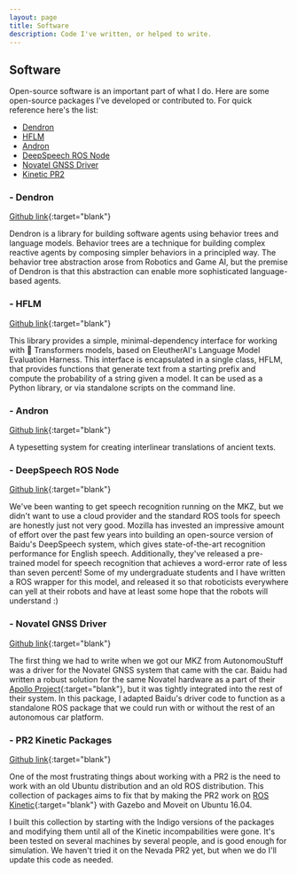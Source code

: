 ```yaml
---
layout: page
title: Software
description: Code I've written, or helped to write.
---
```


## Software

Open-source software is an important part of what I do. Here are some
open-source packages I've developed or contributed to. For quick
reference here's the list:

- [Dendron](#dendron)
- [HFLM](#hflm)
- [Andron](#andron)
- [DeepSpeech ROS Node](#deepspeech)
- [Novatel GNSS Driver](#gnss-driver)
- [Kinetic PR2](#pr2-kinetic)

### - <a name="dendron"></a> Dendron

[Github link](https://github.com/RichardKelley/dendron){:target="blank"}

Dendron is a library for building software agents using behavior trees and language models. Behavior trees are a technique for building complex reactive agents by composing simpler behaviors in a principled way. The behavior tree abstraction arose from Robotics and Game AI, but the premise of Dendron is that this abstraction can enable more sophisticated language-based agents.

### - <a name="hflm"></a> HFLM

[Github link](https://github.com/RichardKelley/hflm){:target="blank"}

This library provides a simple, minimal-dependency interface for working with 🤗 Transformers models, based on EleutherAI's Language Model Evaluation Harness. This interface is encapsulated in a single class, HFLM, that provides functions that generate text from a starting prefix and compute the probability of a string given a model. It can be used as a Python library, or via standalone scripts on the command line.

### - <a name="andron"></a> Andron

[Github link](https://github.com/RichardKelley/andron){:target="blank"}

A typesetting system for creating interlinear translations of ancient texts.

### - <a name="deepspeech"></a> DeepSpeech ROS Node
 
[Github link](https://github.com/RichardKelley/unr_deepspeech){:target="blank"}

We've been wanting to get speech recognition running on the MKZ, but
we didn't want to use a cloud provider and the standard ROS tools for
speech are honestly just not very good. Mozilla has invested an
impressive amount of effort over the past few years into building an
open-source version of Baidu's DeepSpeech system, which gives
state-of-the-art recognition performance for English
speech. Additionally, they've released a pre-trained model for speech
recognition that achieves a word-error rate of less than seven
percent! Some of my undergraduate students and I have written a ROS
wrapper for this model, and released it so that roboticists everywhere
can yell at their robots and have at least some hope that the robots
will understand :)

### - <a name="gnss-driver"></a> Novatel GNSS Driver

[Github link](https://github.com/RichardKelley/gnss_driver){:target="blank"}

The first thing we had to write when we got our MKZ from
AutonomouStuff was a driver for the Novatel GNSS system that came with
the car. Baidu had written a robust solution for the same Novatel
hardware as a part of their [Apollo
Project](http://apollo.auto/){:target="blank"}, but it was tightly
integrated into the rest of their system. In this package, I adapted
Baidu's driver code to function as a standalone ROS package that we
could run with or without the rest of an autonomous car platform.

### - <a name="pr2-kinetic"></a> PR2 Kinetic Packages

[Github link](https://github.com/RichardKelley/kinetic_pr2){:target="blank"}

One of the most frustrating things about working with a PR2 is the
need to work with an old Ubuntu distribution and an old ROS
distribution. This collection of packages aims to fix that by making
the PR2 work on [ROS
Kinetic](http://wiki.ros.org/kinetic){:target="blank"} with Gazebo and
Moveit on Ubuntu 16.04.

I built this collection by starting with the Indigo versions of the
packages and modifying them until all of the Kinetic incompabilities
were gone. It's been tested on several machines by several people, and
is good enough for simulation. We haven't tried it on the Nevada PR2
yet, but when we do I'll update this code as needed.





